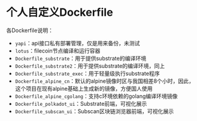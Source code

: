 # 个人自定义Dockerfile
各Dockerfile说明：
* `yapi`：api接口私有部署管理，仅是用来备份，未测试
* `lotus`：filecoin节点编译和运行容器
* `Dockerfile_substrate`：用于提供substrate的编译环境
* `Dockerfile_substrate2`：用于提供substrate的编译环境，同上
* `Dockerfile_substrate_exec`：用于轻量级执行substrate程序
* `Dockerfile_alpine_cn`：默认的alpine镜像时区与我国相差8个小时，因此，这个项目在现有alpine基础上生成新的镜像，方便国人使用
* `Dockerfile_alpine_cgolang`：支持c环境依赖的golang编译环境镜像
* `Dockerfile_polkadot_ui`：Substrate前端，可视化展示
* `Dockerfile_subscan_ui`：Subscan区块链浏览器前端，可视化展示